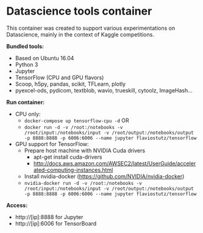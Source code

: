 # Datascience tools container

This container was created to support various experimentations on Datascience, mainly in the context of Kaggle competitions.

**Bundled tools:**

- Based on Ubuntu 16.04
- Python 3
- Jupyter
- TensorFlow (CPU and GPU flavors)
- Scoop, h5py, pandas, scikit, TFLearn, plotly
- pyexcel-ods, pydicom, textblob, wavio, trueskill, cytoolz, ImageHash...

**Run container:**

   - CPU only:
      - `docker-compose up tensorflow-cpu -d` OR
      - `docker run -d -v /root:/notebooks -v /root/input:/notebooks/input -v /root/output:/notebooks/output -p 8888:8888 -p 6006:6006 --name jupyter flaviostutz/tensorflow`
   - GPU support for TensorFlow:
      - Prepare host machine with NVIDIA Cuda drivers
        - apt-get install cuda-drivers
        - http://docs.aws.amazon.com/AWSEC2/latest/UserGuide/accelerated-computing-instances.html
      - Install nvidia-docker (https://github.com/NVIDIA/nvidia-docker)
      - `nvidia-docker run -d -v /root:/notebooks -v /root/input:/notebooks/input -v /root/output:/notebooks/output -p 8888:8888 -p 6006:6006 --name jupyter flaviostutz/tensorflow`

**Access:**

   - http://[ip]:8888 for Jupyter
   - http://[ip]:6006 for TensorBoard
